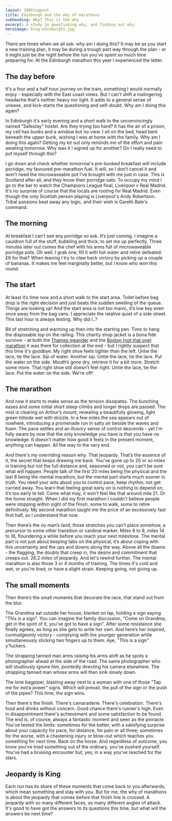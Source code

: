 ```yaml
---
layout: 180blogpost
title: Edinburgh and the why of marathons
subheading: Why? This is the why
excerpt: A study in questioning why, and finding out why.
heroimage: blog-edinburgh1.jpg
---
```


<p>There are times when we all ask: why am I doing this? It may be as you start a new training plan, it may be during a trough part way through the plan - or it might just be the night before the run you’ve spent so much time preparing for. At the Edinburgh marathon this year I experienced the latter. </p>


<h2 class="section-heading">The day before</h2>

<p>It's a four and a half hour journey on the train, something I would normally enjoy - especially with the East coast views. But I can't shift a malingering headache that's neither heavy nor light. It adds to a general sense of unease, and kick-starts the questioning and self-doubt. Why am I doing this again?</p>

<p>In Edinburgh it's early evening and a short walk to the unconvincingly named "Safestay" hostel. Are they trying too hard? It has the air of a prison, my cell has bunks and a window but no view. I sit on the bed, head bent beneath the upper bunk, wishing I was at home with the family. Why am I doing this again? Getting my kit out only reminds me of the effort and pain awaiting tomorrow. Why was it I signed up for another? Do I really need to put myself through this?</p>

<p>I go down and check whether tomorrow's pre-booked breakfast will include porridge, my favoured pre-marathon fuel. It will, so I don’t cancel it and won’t need the microwaveable pot I’ve brought with me just in case. This is Scotland after all, and they know their porridge oats. To occupy my mind I go to the bar to watch the Champions League final, Liverpool v Real Madrid. It's no surprise of course that the locals are rooting for Real Madrid. Even though the only Scottish person playing is Liverpool's Andy Robertson. Tribal passions beat away any logic, and their wish is Gareth Bale's command.</p>

<h2 class="section-heading">The morning</h2>

<p>At breakfast I can’t see any porridge so ask. It’s just coming. I imagine a cauldron full of the stuff, bubbling and thick, to set me up perfectly. Three minutes later out comes the chef with his arms full of microwaveable porridge pots. Oh well. I grab one, fill it with hot water and retire defeated. £6 for that? When leaving I try to claw back victory by picking up a couple of bananas. It makes me feel marginally better, but I know who won this round.</p>

<h2 class="section-heading">The start</h2>

<p>At least it’s time now and a short walk to the start area. Toilet before bag drop is the right decision and just beats the sudden swelling of the queue. Things are looking up! And the start area is not too manic, it’s low key even once away from the bag vans. I appreciate the relative quiet of a side street. This last hour is always testing. Why did I..?</p>

<p>Bit of stretching and warming up then into the starting pen. Time to hang the disposable top on the railing. This charity shop jacket is a bona fide survivor - at both the <a href="{{ site.baseurl }}{% post_url 2017-3-31-a-tale-of-two-marathons %}">Thames meander</a> and the <a href="{{ site.baseurl }}{% post_url 2017-4-13-doubling-up-back-to-back-marathons %}">Boston (not that one) marathon</a> it was there for collection at the end - but I rightly suspect that this time it's goodbye. My right shoe feels tighter than the left. Untie the lace, tie the lace. Sip of water. Another sip. Untie the lace, tie the lace. Put the water on the side. Mouth’s gone dry, retrieve it for a bit more. Stretch some more. That right shoe still doesn’t feel right. Untie the lace, tie the lace. Put the water on the side. We're off!</p>

<h2 class="section-heading">The marathon</h2>

<p>And now it starts to make sense as the tension dissipates. The bunching eases and some initial short steep climbs and longer drops are passed. The mist is clearing on Arthur’s mount, revealing a beautifully glowing, light green hillside wet with drizzle. In a few miles the sea appears out of nowhere, introducing a promenade run in salty air beside the waves and foam. The pace settles and an illusory sense of control descends - yet I'm fully aware by now that the only knowledge you have is that you have no knowledge. It doesn't matter how good it feels in the present moment, anything can happen. All the way to the very end.</p>

<p>And there's my overriding reason why. That jeopardy. That’s the essence of it, the secret that keeps drawing me back. You’ve gone up to 20 or so miles in training but not the full distance and, seasoned or not, you can’t be sure what will happen. People talk of the first 20 miles being the physical and the last 6 being the mental marathon, but the mental part starts much sooner in truth. You need your wits about you to control pace, keep rhythm, not get carried away. You learn that feeling great early on is nothing to depend on, it’s too early to tell. Come what may, it won’t feel like that around mile 21. Or the home straight. When I did my first marathon I couldn't believe people were stopping within sight of the finish, some to walk, some to retire definitively. My second marathon taught me the price of an excessively fast first half, so I understand that now.</p>

 <p>Then there’s the no man’s land, those stretches you can’t place somehow, a precursor to some other transition or cardinal marker.  Miles 6 to 8, miles 14 to 16, floundering a while before you reach your next milestone.  The mental part is not just about keeping tabs on the physical, it’s about coping with this uncertainty and the ups and downs along the way. Above all the downs - the flagging, the doubts that creep in, the desire and commitment that creeps out.  26.2 miles of jeopardy. And let's rewind further. The mental marathon is also those 3 or 4 months of training. The times it's cold and wet, or you're tired, or have a slight strain. Keeping going, not giving up.</p>

<h2 class="section-heading">The small moments</h2>

<p>Then there’s the small moments that decorate the race, that stand out from the blur.</p>

<p>The Grandma sat outside her house, blanket on lap, holding a sign saying "This is a sign". You can imagine the family discussion, “Come on Grandma, get in the spirit of it, you’ve got to have a sign”. After some resistance she finally agrees, as long as she gets to write her own. And here’s her inspired, curmudgeonly victory - complying with the younger generation while simultaneously sticking two fingers up to them. Aye, "This is a sign" y'fuckers.</p>

<p>The strapping tanned man arms raising his arms aloft as he spots a photographer ahead at the side of the road. The same photographer who will studiously ignore him, pointedly directing his camera elsewhere. The strapping tanned man whose arms will then sink slowly down.</p>

<p>The lone bagpiper, blasting away next to a woman with one of those “Tap me for extra power” signs. Which will prevail, the pull of the sign or the push of the pipes? This time, the sign wins.</p>

<p>Then there's the finish. There's camaraderie. There's celebration. There's food and drinks without concern. Good chance there's runner's high. Even in disappointment there's achievement and some satisfaction to be found. The end is, of course, always a fantastic moment and seen as the pinnacle. You've tested the limits: sometimes for the better, with a satisfying surprise about your capacity for pace, for distance, for pain or all three; sometimes for the worse, with a chastening injury or blow-out which teaches you something for next time. Back on the horse. And regardless of outcome, you know you’ve tried something out of the ordinary, you’ve pushed yourself. You’ve had a bruising encounter but, yes, in a way you've reached for the stars.</p>

<h2 class="section-heading">Jeopardy is King</h2>

<p>Each run has its share of these moments that come back to you afterwards, which mean something and stay with you. But for me, the why of marathons is about the jeopardy that comes before that finish line is crossed. A jeopardy with so many different faces, so many different angles of attack. It's good to have got the answers to its questions this time, but what will the answers be next time?</p>
